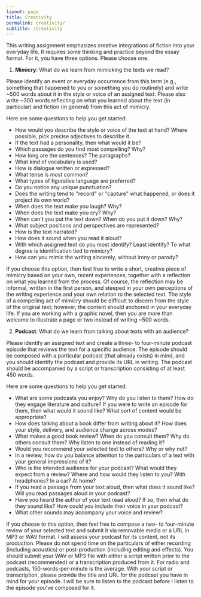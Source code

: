 ```yaml
---
layout: page
title: Creativity
permalink: creativity/
subtitle: /Creativity
---
```

This writing assignment emphasizes creative integrations of fiction into your everyday life. It requires some thinking and practice beyond the essay format. For it, you have three options. Please choose one. 

1) **Mimicry**: What do we learn from mimicking the texts we read? 

Please identify an event or everyday occurrence from this term (e.g., something that happened to you or something you do routinely) and write ~500 words about it in the style or voice of an assigned text. Please also write ~300 words reflecting on what you learned about the text (in particular) and fiction (in general) from this act of mimicry.  

Here are some questions to help you get started: 

* How would you describe the style or voice of the text at hand? Where possible, pick precise adjectives to describe it.  
* If the text had a personality, then what would it be? 
* Which passages do you find most compelling? Why? 
* How long are the sentences? The paragraphs? 
* What kind of vocabulary is used? 
* How is dialogue written or expressed? 
* What tense is most common? 
* What types of figurative language are preferred?
* Do you notice any unique punctuation? 
* Does the writing tend to "record" or "capture" what happened, or does it project its own world? 
* When does the text make you laugh? Why? 
* When does the text make you cry? Why? 
* When can't you put the text down? When do you put it down? Why? 
* What subject positions and perspectives are represented? 
* How is the text narrated? 
* How does it sound when you read it aloud? 
* With which assigned text do you most identify? Least identify? To what degree is identification tied to mimicry? 
* How can you mimic the writing sincerely, without irony or parody? 

If you choose this option, then feel free to write a short, creative piece of mimicry based on your own, recent experiences, together with a reflection on what you learned from the process. Of course, the reflection may be informal, written in the first person, and steeped in your own perceptions of the writing experience and your own relation to the selected text. The style of a compelling act of mimicry should be difficult to discern from the style of the original text; however, the content should anchored in your everyday life. If you are working with a graphic novel, then you are more than welcome to illustrate a page or two instead of writing ~500 words. 

2) **Podcast**: What do we learn from talking about texts with an audience? 

Please identify an assigned text and create a three- to four-minute podcast episode that reviews the text for a specific audience. The episode should be composed with a particular podcast (that already exists) in mind, and you should identify the podcast and provide its URL in writing. The podcast should be accompanied by a script or transcription consisting of at least 450 words.

Here are some questions to help you get started: 

* What are some podcasts you enjoy? Why do you listen to them? How do they engage literature and culture? If you were to write an episode for them, then what would it sound like? What sort of content would be appropriate? 
* How does talking about a book differ from writing about it? How does your style, delivery, and audience change across modes? 
* What makes a good book review? When do you consult them? Why do others consult them? Why listen to one instead of reading it? 
* Would you recommend your selected text to others? Why or why not? 
* In a review, how do you balance attention to the particulars of a text with your general impressions of it? 
* Who is the intended audience for your podcast? What would they expect from a review? Where and how would they listen to you? With headphones? In a car? At home?
* If you read a passage from your text aloud, then what does it sound like? Will you read passages aloud in your podcast? 
* Have you heard the author of your text read aloud? If so, then what do they sound like? How could you include their voice in your podcast? 
* What other sounds may accompany your voice and review? 

If you choose to this option, then feel free to compose a two- to four-minute review of your selected text and submit it via removable media or a URL in MP3 or WAV format. I will assess your podcast for its content, not its production. Please do not spend time on the particulars of either recording (including acoustics) or post-production (including editing and effects). You should submit your WAV or MP3 file with either a script written prior to the podcast (recommended) or a transcription produced from it. For radio and podcasts, 150-words-per-minute is the average. With your script or transcription, please provide the title and URL for the podcast you have in mind for your episode. I will be sure to listen to the podcast before I listen to the episode you've composed for it.  
